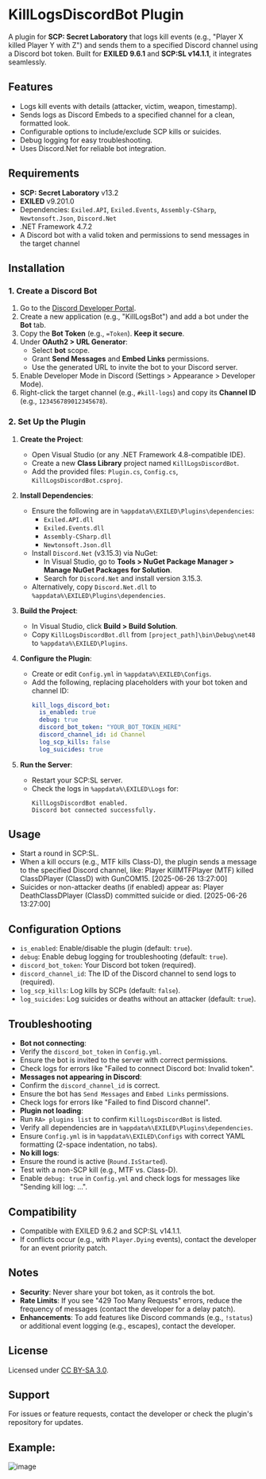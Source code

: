 # KillLogsDiscordBot Plugin

A plugin for **SCP: Secret Laboratory** that logs kill events (e.g., "Player X killed Player Y with Z") and sends them to a specified Discord channel using a Discord bot token. Built for **EXILED 9.6.1** and **SCP:SL v14.1.1**, it integrates seamlessly.

## Features
- Logs kill events with details (attacker, victim, weapon, timestamp).
- Sends logs as Discord Embeds to a specified channel for a clean, formatted look.
- Configurable options to include/exclude SCP kills or suicides.
- Debug logging for easy troubleshooting.
- Uses Discord.Net for reliable bot integration.

## Requirements
- **SCP: Secret Laboratory** v13.2
- **EXILED** v9.201.0
- Dependencies: `Exiled.API`, `Exiled.Events`, `Assembly-CSharp`, `Newtonsoft.Json`, `Discord.Net`
- .NET Framework 4.7.2
- A Discord bot with a valid token and permissions to send messages in the target channel

## Installation

### 1. Create a Discord Bot
1. Go to the [Discord Developer Portal](https://discord.com/developers/applications).
2. Create a new application (e.g., "KillLogsBot") and add a bot under the **Bot** tab.
3. Copy the **Bot Token** (e.g., `=Token`). **Keep it secure**.
4. Under **OAuth2 > URL Generator**:
   - Select **bot** scope.
   - Grant **Send Messages** and **Embed Links** permissions.
   - Use the generated URL to invite the bot to your Discord server.
5. Enable Developer Mode in Discord (Settings > Appearance > Developer Mode).
6. Right-click the target channel (e.g., `#kill-logs`) and copy its **Channel ID** (e.g., `123456789012345678`).

### 2. Set Up the Plugin
1. **Create the Project**:
   - Open Visual Studio (or any .NET Framework 4.8-compatible IDE).
   - Create a new **Class Library** project named `KillLogsDiscordBot`.
   - Add the provided files: `Plugin.cs`, `Config.cs`, `KillLogsDiscordBot.csproj`.

2. **Install Dependencies**:
   - Ensure the following are in `%appdata%\EXILED\Plugins\dependencies`:
     - `Exiled.API.dll`
     - `Exiled.Events.dll`
     - `Assembly-CSharp.dll`
     - `Newtonsoft.Json.dll`
   - Install `Discord.Net` (v3.15.3) via NuGet:
     - In Visual Studio, go to **Tools > NuGet Package Manager > Manage NuGet Packages for Solution**.
     - Search for `Discord.Net` and install version 3.15.3.
   - Alternatively, copy `Discord.Net.dll` to `%appdata%\EXILED\Plugins\dependencies`.

3. **Build the Project**:
   - In Visual Studio, click **Build > Build Solution**.
   - Copy `KillLogsDiscordBot.dll` from `[project_path]\bin\Debug\net48` to `%appdata%\EXILED\Plugins`.

4. **Configure the Plugin**:
   - Create or edit `Config.yml` in `%appdata%\EXILED\Configs`.
   - Add the following, replacing placeholders with your bot token and channel ID:
     ```yaml
     kill_logs_discord_bot:
       is_enabled: true
       debug: true
       discord_bot_token: "YOUR_BOT_TOKEN_HERE"
       discord_channel_id: id Channel
       log_scp_kills: false
       log_suicides: true
     ```

5. **Run the Server**:
   - Restart your SCP:SL server.
   - Check the logs in `%appdata%\EXILED\Logs` for:
     ```
     KillLogsDiscordBot enabled.
     Discord bot connected successfully.
     ```

## Usage
- Start a round in SCP:SL.
- When a kill occurs (e.g., MTF kills Class-D), the plugin sends a message to the specified Discord channel, like: Player KillMTFPlayer (MTF) killed ClassDPlayer (ClassD) with GunCOM15. [2025-06-26 13:27:00]
- Suicides or non-attacker deaths (if enabled) appear as: Player DeathClassDPlayer (ClassD) committed suicide or died. [2025-06-26 13:27:00]


## Configuration Options
- `is_enabled`: Enable/disable the plugin (default: `true`).
- `debug`: Enable debug logging for troubleshooting (default: `true`).
- `discord_bot_token`: Your Discord bot token (required).
- `discord_channel_id`: The ID of the Discord channel to send logs to (required).
- `log_scp_kills`: Log kills by SCPs (default: `false`).
- `log_suicides`: Log suicides or deaths without an attacker (default: `true`).

## Troubleshooting
- **Bot not connecting**:
- Verify the `discord_bot_token` in `Config.yml`.
- Ensure the bot is invited to the server with correct permissions.
- Check logs for errors like "Failed to connect Discord bot: Invalid token".
- **Messages not appearing in Discord**:
- Confirm the `discord_channel_id` is correct.
- Ensure the bot has `Send Messages` and `Embed Links` permissions.
- Check logs for errors like "Failed to find Discord channel".
- **Plugin not loading**:
- Run `RA> plugins list` to confirm `KillLogsDiscordBot` is listed.
- Verify all dependencies are in `%appdata%\EXILED\Plugins\dependencies`.
- Ensure `Config.yml` is in `%appdata%\EXILED\Configs` with correct YAML formatting (2-space indentation, no tabs).
- **No kill logs**:
- Ensure the round is active (`Round.IsStarted`).
- Test with a non-SCP kill (e.g., MTF vs. Class-D).
- Enable `debug: true` in `Config.yml` and check logs for messages like "Sending kill log: ...".

## Compatibility
- Compatible with EXILED 9.6.2 and SCP:SL v14.1.1.
- If conflicts occur (e.g., with `Player.Dying` events), contact the developer for an event priority patch.

## Notes
- **Security**: Never share your bot token, as it controls the bot.
- **Rate Limits**: If you see "429 Too Many Requests" errors, reduce the frequency of messages (contact the developer for a delay patch).
- **Enhancements**: To add features like Discord commands (e.g., `!status`) or additional event logging (e.g., escapes), contact the developer.

## License
Licensed under [CC BY-SA 3.0](https://creativecommons.org/licenses/by-sa/3.0/).

## Support
For issues or feature requests, contact the developer or check the plugin's repository for updates.
## Example:
![image](https://github.com/user-attachments/assets/ba615c76-047d-4780-99e6-3cabe2975e19)
